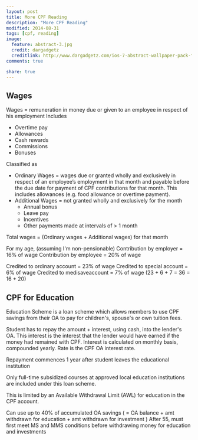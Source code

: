 ```yaml
---
layout: post
title: More CPF Reading
description: "More CPF Reading"
modified: 2014-08-31
tags: [cpf, reading]
image:
  feature: abstract-3.jpg
  credit: dargadgetz
  creditlink: http://www.dargadgetz.com/ios-7-abstract-wallpaper-pack-for-iphone-5-and-ipod-touch-retina/
comments: true

share: true
---
```


## Wages

Wages = remuneration in money due or given to an employee in respect of his employment
Includes
- Overtime pay
- Allowances
- Cash rewards
- Commissions
- Bonuses

Classified as
- Ordinary Wages = wages due or granted wholly and exclusively in respect of an employee’s employment in that month and payable before the due date for payment of CPF contributions for that month. This includes allowances (e.g. food allowance or overtime payment).
- Additional Wages = not granted wholly and exclusively for the month
  - Annual bonus
  - Leave pay
  - Incentives
  - Other payments made at intervals of > 1 month

Total wages = (Ordinary wages + Additional wages) for that month

For my age, (assuming I'm non-pensionable)
Contribution by employer = 16% of wage
Contribution by employee = 20% of wage

Credited to ordinary account = 23% of wage
Credited to special account = 6% of wage
Credited to medisaveaccount = 7% of wage
(23 + 6 + 7 = 36 = 16 + 20)

## CPF for Education

Education Scheme is a loan scheme which allows members to use CPF savings from their OA to pay for children's, spouse's or own tuition fees.

Student has to repay the amount + interest, using cash, into the lender's OA. This interest is the interest that the lender would have earned if the money had remained with CPF. Interest is calculated on monthly basis, compounded yearly. Rate is the CPF OA interest rate.

Repayment commences 1 year after student leaves the educational institution

Only full-time subsidized courses at approved local education institutions are included under this loan scheme.

This is limited by an Available Withdrawal Limit (AWL) for education in the CPF account.

Can use up to 40% of accumulated OA savings ( = OA balance + amt withdrawn for education + amt withdrawn for investment )
After 55, must first meet MS and MMS conditions before withdrawing money for education and investments
